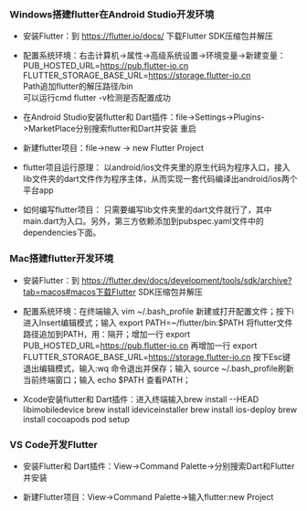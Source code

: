 ### Windows搭建flutter在Android Studio开发环境

- 安装Flutter：到 https://flutter.io/docs/ 下载Flutter SDK压缩包并解压

- 配置系统环境：右击计算机->属性->高级系统设置->环境变量->新建变量：PUB_HOSTED_URL=https://pub.flutter-io.cn    FLUTTER_STORAGE_BASE_URL=https://storage.flutter-io.cn   
  Path追加flutter的解压路径/bin  
  可以运行cmd  flutter -v检测是否配置成功

- 在Android Studio安装flutter和 Dart插件：file->Settings->Plugins->MarketPlace分别搜索flutter和Dart并安装 重启 

- 新建flutter项目：file->new -> new Flutter Project

- flutter项目运行原理： 以android/ios文件夹里的原生代码为程序入口，接入lib文件夹的dart文件作为程序主体，从而实现一套代码编译出android/ios两个平台app

- 如何编写flutter项目： 只需要编写lib文件夹里的dart文件就行了，其中main.dart为入口。另外，第三方依赖添加到pubspec.yaml文件中的dependencies下面。

### Mac搭建flutter开发环境

- 安装Flutter：到 https://flutter.dev/docs/development/tools/sdk/archive?tab=macos#macos下载Flutter SDK压缩包并解压

- 配置系统环境：在终端输入 vim ~/.bash_profile 新建或打开配置文件；按下i进入Insert编辑模式；输入 export PATH=~/flutter/bin:$PATH 将flutter文件路径追加到PATH，用：隔开；增加一行 export PUB_HOSTED_URL=https://pub.flutter-io.cn 再增加一行 export FLUTTER_STORAGE_BASE_URL=https://storage.flutter-io.cn  按下Esc键退出编辑模式，输入:wq 命令退出并保存；输入 source ~/.bash_profile刷新当前终端窗口；输入 echo $PATH 查看PATH；

- Xcode安装flutter和 Dart插件：进入终端输入brew install --HEAD libimobiledevice
  brew install ideviceinstaller
  brew install ios-deploy
  brew install cocoapods
  pod setup

### VS Code开发Flutter

- 安装Flutter和 Dart插件：View->Command Palette->分别搜索Dart和Flutter并安装

- 新建Flutter项目：View->Command Palette->输入flutter:new Project